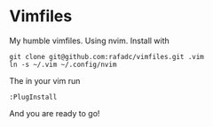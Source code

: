 # Vimfiles

My humble vimfiles. Using nvim. Install with

``` shell
git clone git@github.com:rafadc/vimfiles.git .vim
ln -s ~/.vim ~/.config/nvim
```

The in your vim run

```
:PlugInstall
```

And you are ready to go!
